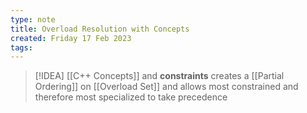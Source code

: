 ```yaml
---
type: note
title: Overload Resolution with Concepts
created: Friday 17 Feb 2023
tags: 
---
```

> [!IDEA]
> [[C++ Concepts]] and **constraints** creates a [[Partial Ordering]] on [[Overload Set]] and allows most constrained and therefore most specialized to take precedence